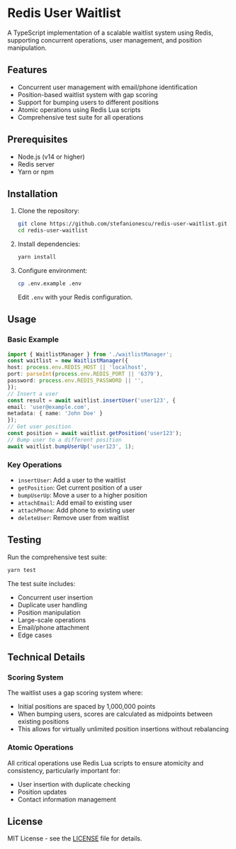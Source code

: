 # Redis User Waitlist

A TypeScript implementation of a scalable waitlist system using Redis, supporting concurrent operations, user management, and position manipulation.

## Features

- Concurrent user management with email/phone identification
- Position-based waitlist system with gap scoring
- Support for bumping users to different positions
- Atomic operations using Redis Lua scripts
- Comprehensive test suite for all operations

## Prerequisites

- Node.js (v14 or higher)
- Redis server
- Yarn or npm

## Installation

1. Clone the repository:
   ```bash
   git clone https://github.com/stefanionescu/redis-user-waitlist.git
   cd redis-user-waitlist
   ```

2. Install dependencies:
   ```bash
   yarn install
   ```

3. Configure environment:
   ```bash
   cp .env.example .env
   ```
   Edit `.env` with your Redis configuration.

## Usage

### Basic Example
```typescript
import { WaitlistManager } from './waitlistManager';
const waitlist = new WaitlistManager({
host: process.env.REDIS_HOST || 'localhost',
port: parseInt(process.env.REDIS_PORT || '6379'),
password: process.env.REDIS_PASSWORD || '',
});
// Insert a user
const result = await waitlist.insertUser('user123', {
email: 'user@example.com',
metadata: { name: 'John Doe' }
});
// Get user position
const position = await waitlist.getPosition('user123');
// Bump user to a different position
await waitlist.bumpUserUp('user123', 1);
```

### Key Operations

- `insertUser`: Add a user to the waitlist
- `getPosition`: Get current position of a user
- `bumpUserUp`: Move a user to a higher position
- `attachEmail`: Add email to existing user
- `attachPhone`: Add phone to existing user
- `deleteUser`: Remove user from waitlist

## Testing

Run the comprehensive test suite:
```bash
yarn test
```


The test suite includes:
- Concurrent user insertion
- Duplicate user handling
- Position manipulation
- Large-scale operations
- Email/phone attachment
- Edge cases

## Technical Details

### Scoring System

The waitlist uses a gap scoring system where:
- Initial positions are spaced by 1,000,000 points
- When bumping users, scores are calculated as midpoints between existing positions
- This allows for virtually unlimited position insertions without rebalancing

### Atomic Operations

All critical operations use Redis Lua scripts to ensure atomicity and consistency, particularly important for:
- User insertion with duplicate checking
- Position updates
- Contact information management

## License

MIT License - see the [LICENSE](LICENSE) file for details.